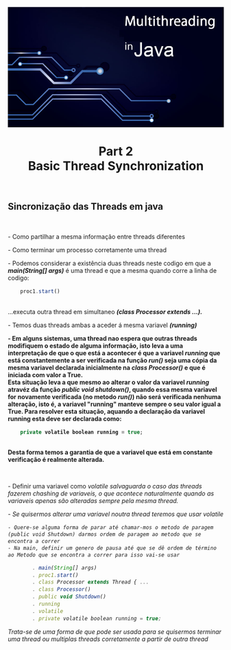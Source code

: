<img src="../READMEs_sorces/Multithreading-Java.png" alt="Sistemas Distribuidos - Rafael Alves" align="center"/>

<h1 align="center">Part 2<br>Basic Thread Synchronization</h1>
<br>
<h2>Sincronização das Threads em java</h2><br>

<p>- Como partilhar a mesma informação entre threads diferentes<br></p>
<p>- Como terminar um processo corretamente uma thread<br></p>
<p>- Podemos considerar a existência duas threads neste codigo em que a <strong><em>main(String[] args)</em></strong> é uma thread e que a mesma quando corre a linha de codigo: <br></p>

```javascript
    proc1.start()
```
<br>
...executa outra thread em simultaneo <strong><em>(class Processor extends ...).</em></strong><br></p>
<p>- Temos duas threads ambas a aceder á mesma variavel <strong><em>(running)</em></strong><br></p>
<p><strong>- Em alguns sistemas, uma thread nao espera que outras threads modifiquem o estado de alguma informação, isto leva a uma interpretação de que o que      está a acontecer é que a variavel <em>running</em> que está constantemente a ser verificada na função <em>run()</em> seja uma cópia da mesma variavel declarada     inicialmente na <em>class Processor()</em> e que é iniciada com valor a True. <br>Esta situação leva a que mesmo ao alterar o valor da variavel <em>running</em>    atravéz da função <strong><em>public void shutdown()</em></strong>, quando essa mesma variavel for novamente verificada (no metodo <em>run()</em>) não será         verificada nenhuma alteração, isto é, a variavel "running" manteve sempre o seu valor igual a True. Para resolver esta situação, aquando a declaração da            variavel running esta deve ser declarada como: <br>

```javascript
    private volatile boolean running = true;
```
<br>
Desta forma temos a garantia de que a variavel que está em constante verificação é realmente alterada.</strong></p><br>
<p>- Definir uma variavel como <em>volatile<em> salvaguarda o caso das threads fazerem chashing de variaveis, o que acontece naturalmente quando as variaveis apenas são alteradas sempre pela mesma thread.<br></p>


<p>- Se quisermos alterar uma variavel noutra thread teremos que usar <em>volatile</em><br></p>


    - Quere-se alguma forma de parar até chamar-mos o metodo de paragem (public void Shutdown) darmos ordem de paragem ao metodo que se encontra a correr
    - Na main, definir um genero de pausa até que se dê ordem de término ao Metodo que se encontra a correr para isso vai-se usar   
```javascript
        . main(String[] args)
        . proc1.start()
        . class Processor extends Thread { ...
        . class Processor()
        . public void Shutdown()
        . running
        . volatile
        . private volatile boolean running = true;
```
   
Trata-se de uma forma de que pode ser usada para se quisermos terminar uma thread ou multiplas threads corretamente a partir de outra thread 